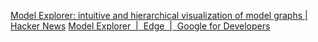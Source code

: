 
[Model Explorer: intuitive and hierarchical visualization of model graphs | Hacker News](https://news.ycombinator.com/item?id=40357681)
[Model Explorer  |  Edge  |  Google for Developers](https://ai.google.dev/edge/model-explorer)
